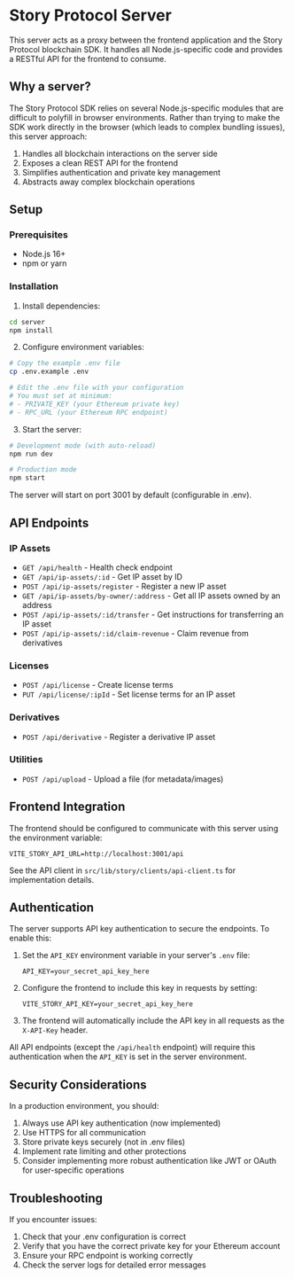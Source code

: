 # Story Protocol Server

This server acts as a proxy between the frontend application and the Story Protocol blockchain SDK. It handles all Node.js-specific code and provides a RESTful API for the frontend to consume.

## Why a server?

The Story Protocol SDK relies on several Node.js-specific modules that are difficult to polyfill in browser environments. Rather than trying to make the SDK work directly in the browser (which leads to complex bundling issues), this server approach:

1. Handles all blockchain interactions on the server side
2. Exposes a clean REST API for the frontend
3. Simplifies authentication and private key management
4. Abstracts away complex blockchain operations

## Setup

### Prerequisites

- Node.js 16+
- npm or yarn

### Installation

1. Install dependencies:

```bash
cd server
npm install
```

2. Configure environment variables:

```bash
# Copy the example .env file
cp .env.example .env

# Edit the .env file with your configuration
# You must set at minimum:
# - PRIVATE_KEY (your Ethereum private key)
# - RPC_URL (your Ethereum RPC endpoint)
```

3. Start the server:

```bash
# Development mode (with auto-reload)
npm run dev

# Production mode
npm start
```

The server will start on port 3001 by default (configurable in .env).

## API Endpoints

### IP Assets

- `GET /api/health` - Health check endpoint
- `GET /api/ip-assets/:id` - Get IP asset by ID
- `POST /api/ip-assets/register` - Register a new IP asset
- `GET /api/ip-assets/by-owner/:address` - Get all IP assets owned by an address
- `POST /api/ip-assets/:id/transfer` - Get instructions for transferring an IP asset
- `POST /api/ip-assets/:id/claim-revenue` - Claim revenue from derivatives

### Licenses

- `POST /api/license` - Create license terms
- `PUT /api/license/:ipId` - Set license terms for an IP asset

### Derivatives

- `POST /api/derivative` - Register a derivative IP asset

### Utilities

- `POST /api/upload` - Upload a file (for metadata/images)

## Frontend Integration

The frontend should be configured to communicate with this server using the environment variable:

```
VITE_STORY_API_URL=http://localhost:3001/api
```

See the API client in `src/lib/story/clients/api-client.ts` for implementation details.

## Authentication

The server supports API key authentication to secure the endpoints. To enable this:

1. Set the `API_KEY` environment variable in your server's `.env` file:

   ```
   API_KEY=your_secret_api_key_here
   ```

2. Configure the frontend to include this key in requests by setting:

   ```
   VITE_STORY_API_KEY=your_secret_api_key_here
   ```

3. The frontend will automatically include the API key in all requests as the `X-API-Key` header.

All API endpoints (except the `/api/health` endpoint) will require this authentication when the `API_KEY` is set in the server environment.

## Security Considerations

In a production environment, you should:

1. Always use API key authentication (now implemented)
2. Use HTTPS for all communication
3. Store private keys securely (not in .env files)
4. Implement rate limiting and other protections
5. Consider implementing more robust authentication like JWT or OAuth for user-specific operations

## Troubleshooting

If you encounter issues:

1. Check that your .env configuration is correct
2. Verify that you have the correct private key for your Ethereum account
3. Ensure your RPC endpoint is working correctly
4. Check the server logs for detailed error messages
